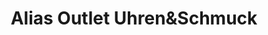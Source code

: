 ---
title: "Alias Outlet Uhren&Schmuck"
url: /nuernberg/alias-outlet-uhrenundschmuck/
shop: Schmuck
---